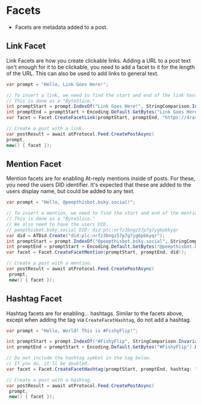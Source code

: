 # Facets

- Facets are metadata added to a post.

## Link Facet

Link Facets are how you create clickable links. Adding a URL to a post text isn't enough for it to be clickable, you need to add a facet to it for the length of the URL. This can also be used to add links to general text.

```csharp
var prompt = "Hello, Link Goes Here!";

// To insert a link, we need to find the start and end of the link text.
// This is done as a "ByteSlice."
int promptStart = prompt.IndexOf("Link Goes Here!", StringComparison.InvariantCulture);
int promptEnd = promptStart + Encoding.Default.GetBytes("Link Goes Here!").Length;
var facet = Facet.CreateFacetLink(promptStart, promptEnd, "https://drasticactions.dev");

// Create a post with a link.
var postResult = await atProtocol.Feed.CreatePostAsync(
prompt,
new() { facet });
```

## Mention Facet

Mention facets are for enabling At-reply mentions inside of posts. For these, you need the users DID identifier. It's expected that these are added to the users display name, but could be added to any text. 

```csharp
var prompt = "Hello, @peepthisbot.bsky.social!";

// To insert a mention, we need to find the start and end of the mention text.
// This is done as a "ByteSlice."
// We also need to have the users DID.
// peepthisbot.bsky.social DID: did:plc:nrfz3bngz57p7g7yg6pbkyqr
var did = ATDid.Create("did:plc:nrfz3bngz57p7g7yg6pbkyqr");
int promptStart = prompt.IndexOf("@peepthisbot.bsky.social", StringComparison.InvariantCulture);
int promptEnd = promptStart + Encoding.Default.GetBytes("@peepthisbot.bsky.social").Length;
var facet = Facet.CreateFacetMention(promptStart, promptEnd, did!);

// Create a post with a mention.
var postResult = await atProtocol.Feed.CreatePostAsync(
 prompt,
 new() { facet });
```

## Hashtag Facet

Hashtag facets are for enabling... hashtags. Similar to the facets above, except when adding the tag via `CreateFacetHashtag`, do not add a hashtag.

```csharp
var prompt = "Hello, World! This is #FishyFlip!";

int promptStart = prompt.IndexOf("#FishyFlip", StringComparison.InvariantCulture);
int promptEnd = promptStart + Encoding.Default.GetBytes("#FishyFlip").Length;

// Do not include the hashtag symbol in the tag below.
// If you do, it'll be doubled.
var facet = Facet.CreateFacetHashtag(promptStart, promptEnd, hashtag: "FishyFlip");

// Create a post with a hashtag.
var postResult = await atProtocol.Feed.CreatePostAsync(
 prompt,
 new() { facet });
```